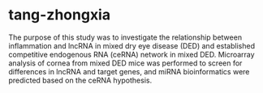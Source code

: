 # tang-zhongxia
The purpose of this study was to investigate the relationship between inflammation and lncRNA in mixed dry eye disease (DED) and established competitive endogenous RNA (ceRNA) network in mixed DED. Microarray analysis of cornea from mixed DED mice was performed to screen for differences in lncRNA and target genes, and miRNA bioinformatics were predicted based on the ceRNA hypothesis.
